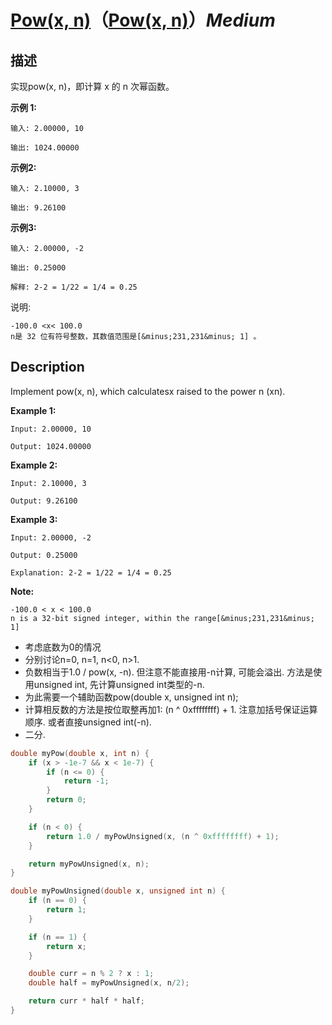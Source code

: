 # [Pow(x, n)](https://leetcode-cn.com/problems/powx-n)（[Pow(x, n)](https://leetcode.com/problems/powx-n)）*Medium*
## 描述
实现pow(x, n)，即计算 x 的 n 次幂函数。

**示例 1:**
```
输入: 2.00000, 10

输出: 1024.00000
```


**示例2:**
```
输入: 2.10000, 3

输出: 9.26100
```


**示例3:**
```
输入: 2.00000, -2

输出: 0.25000

解释: 2-2 = 1/22 = 1/4 = 0.25
```

说明:


	-100.0 <x< 100.0
	n是 32 位有符号整数，其数值范围是[&minus;231,231&minus; 1] 。

## Description
Implement pow(x, n), which calculatesx raised to the power n (xn).

**Example 1:**
```
Input: 2.00000, 10

Output: 1024.00000
```


**Example 2:**
```
Input: 2.10000, 3

Output: 9.26100
```


**Example 3:**
```
Input: 2.00000, -2

Output: 0.25000

Explanation: 2-2 = 1/22 = 1/4 = 0.25
```
**Note:**



	-100.0 < x < 100.0
	n is a 32-bit signed integer, within the range[&minus;231,231&minus; 1]



- 考虑底数为0的情况
- 分别讨论n=0, n=1, n<0, n>1.
- 负数相当于1.0 / pow(x, -n). 但注意不能直接用-n计算, 可能会溢出. 方法是使用unsigned int, 先计算unsigned int类型的-n.
- 为此需要一个辅助函数pow(double x, unsigned int n);
- 计算相反数的方法是按位取整再加1: (n ^ 0xffffffff) + 1. 注意加括号保证运算顺序. 或者直接unsigned int(-n).
- 二分.

```c
double myPow(double x, int n) {
	if (x > -1e-7 && x < 1e-7) {
		if (n <= 0) {
			return -1;
		}
		return 0;
	}

	if (n < 0) {
		return 1.0 / myPowUnsigned(x, (n ^ 0xffffffff) + 1);
	}

	return myPowUnsigned(x, n);
}

double myPowUnsigned(double x, unsigned int n) {
	if (n == 0) {
		return 1;
	}

	if (n == 1) {
		return x;
	}

	double curr = n % 2 ? x : 1;
	double half = myPowUnsigned(x, n/2);

	return curr * half * half;
}
```
